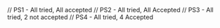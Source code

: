 // PS1 - All tried, All accepted
// PS2 - All tried, All Accepted
// PS3 - All tried, 2 not accepted
// PS4 - All tried, 4 Accepted 

